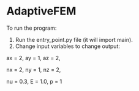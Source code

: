 # AdaptiveFEM

To run the program:
1. Run the entry_point.py file (it will import main).
2. Change input variables to change output:

ax = 2,
ay = 1,
az = 2,

nx = 2,
ny = 1,
nz = 2,

nu = 0.3,
E = 1.0,
p = 1
